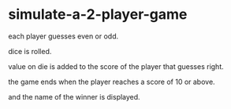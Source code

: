 # simulate-a-2-player-game

each player guesses even or odd.

dice is rolled.

value on die is added to the score of the player that guesses right.

the game ends when the player reaches a score of 10 or above.

and the name of the winner is displayed.
